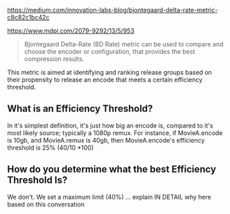 https://medium.com/innovation-labs-blog/bjontegaard-delta-rate-metric-c8c82c1bc42c

https://www.mdpi.com/2079-9292/13/5/953

> Bjontegaard Delta-Rate (BD Rate) metric can be used to compare and choose the encoder or configuration, that provides the best compression results.

This metric is aimed at identifying and ranking release groups based on their propensity to release an encode that meets a certain efficiency threshold.

## What is an Efficiency Threshold?

In it's simplest definition, it's just how big an encode is, compared to it's most likely source; typically a 1080p remux. For instance, if MovieA.encode is 10gb, and MovieA.remux is 40gb, then MovieA.encode's efficiency threshold is 25% (40/10 \*100)

## How do you determine what the best Efficiency Threshold Is?

We don't. We set a maximum limit (40%) ... explain IN DETAIL why here based on this conversation

